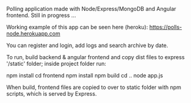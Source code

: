 Polling application made with Node/Express/MongoDB and Angular frontend. Still in progress ...

Working example of this app can be seen here (heroku): https://polls-node.herokuapp.com 

You can register and login, add logs and search archive by date.

To run, build backend & angular frontend and copy dist files to express '/static' folder; inside project folder run:

npm install
cd frontend
npm install
npm build
cd ..
node app.js


When build, frontend files are copied to over to static folder with npm scripts, which is served by Express.
